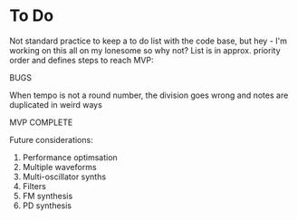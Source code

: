 # To Do

Not standard practice to keep a to do list with the code base, but hey - I'm working on this all on my lonesome so why not? List is in approx. priority order and defines steps to reach MVP:

BUGS

When tempo is not a round number, the division goes wrong and notes are duplicated in weird ways

MVP COMPLETE

Future considerations:

1. Performance optimsation
2. Multiple waveforms
4. Multi-oscillator synths
3. Filters
5. FM synthesis
6. PD synthesis